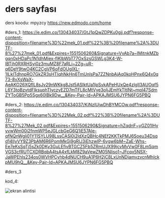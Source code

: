 # ders sayfası
ders koodu: mpyzcy
https://new.edmodo.com/home



#ders_1:
https://e.edim.co/130434037/GtJ1pQwZDPKu0gjj.pdf?response-content-disposition=filename%3D%22mek_01.pdf%22%3B%20filename%2A%3DUTF-8%27%27mek_01.pdf&Expires=1551506260&Signature=VvAb7a~IMitnkMZbgqn0xHDaPc1N1dhMiex-flKlbWbT77OxSzsGSWLg3K4-W-lBTih0RXRHSyi0z3muMZ8F7aRLi~2Zg~uR-q6DeY9twO4KC2CgVP6oFdOUglXL-1ILklTdhnpRO7GkZR3sHTIqhNkHn6TmUnlsPa7ZZNnbAjAq0koHPnx6Q4x0q73-8vXsWaX-AeAKO26XQflL8sJv29nWKkg8Jst5ASIktUa1IpSvkAPeHUxQe4zlgII3AUOqf5L6Y3toBzvtdFIksuphTIyczyEZD7mTFL8cMtVye3oIjJEmYkTltlNt~mqI47SdmZYToGB5Pp5Sgx60lBk9Dw__&Key-Pair-Id=APKAJMSU6JYPN6FG5PBQ



#ders_2:
https://e.edim.co/130434037/KiNzIUjwDhBYMCOw.pdf?response-content-disposition=filename%3D%22Mek_02.pdf%22%3B%20filename%2A%3DUTF-8%27%27Mek_02.pdf&Expires=1551506290&Signature=hZqdnF~yGZ01lHyyvwWm00i2fnmWP5eJGLcbGeG6Q1iE57AIe-qfNQnWgli01Y11SYLU98LssCASl0i2ldXzQBHc4NEf2KKTkPMJ6Soeu34Dsqd14IIyVY9Z3PbAM6R6PomMkGj9gRIJ3iEhzwIP-6vgw6bM~ZaE-Whs-Ee7eKsSqTj5sZk0DKy3GuLEfivBTGCZ5Fb5ZRmUJX99jcvMvVw0F8LmSqmVGS3cfRUTCXDRBqbA4tsA4xfLkM8Z9aVewZM05Nliso1~JFcqx5NSX-JaWPEhIs234os0WVHPCyhb4dNUCH9uA1P6H2jC8LxUnNDjamvzvcnMhIckpMU9hQ__&Key-Pair-Id=APKAJMSU6JYPN6FG5PBQ



#ders_3


kod_4:

![ekran alintisi](https://user-images.githubusercontent.com/37161227/53623428-102b6980-3c0e-11e9-917b-cbd943477099.PNG)

